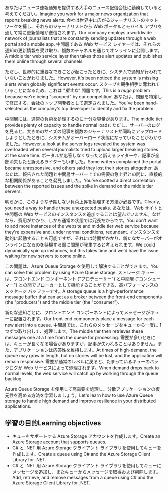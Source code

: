<span data-ttu-id="edd76-101">あなたはニュース速報通知を提供する大手のニュース配信会社に勤務していると考えてください。</span><span class="sxs-lookup"><span data-stu-id="edd76-101">Imagine you work for a major news organization that reports breaking news alerts.</span></span> <span data-ttu-id="edd76-102">会社は世界中に広がるジャーナリストのネットワークを擁し、それらのジャーナリストから Web ポータルとモバイル アプリを通して常に更新情報が送信されます。</span><span class="sxs-lookup"><span data-stu-id="edd76-102">Our company employs a worldwide network of journalists that are constantly sending updates through a web portal and a mobile app.</span></span> <span data-ttu-id="edd76-103">中間層である Web サービス レイヤーでは、それらの通知の更新情報を受け取り、複数のチャネルを通じてオンラインに公開します。</span><span class="sxs-lookup"><span data-stu-id="edd76-103">A middle tier web service layer then takes those alert updates and publishes them online through several channels.</span></span>

<span data-ttu-id="edd76-104">ただし、世界的に重要なできごとが起こったときに、システムで通知が行われていないことがわりました。</span><span class="sxs-lookup"><span data-stu-id="edd76-104">However, it's been noticed the system is missing alerts when globally significant events occur.</span></span> <span data-ttu-id="edd76-105">スクープを競争相手に奪われていることになるため、これは "_重大な_" 問題です。</span><span class="sxs-lookup"><span data-stu-id="edd76-105">This is a _huge_ problem because we're being "scooped" by our competition!</span></span> <span data-ttu-id="edd76-106">あなたは、問題を特定して修正する、会社のトップ開発者として選定されました。</span><span class="sxs-lookup"><span data-stu-id="edd76-106">You've been hand-selected as the company's top developer to identify and fix the problem.</span></span>

<span data-ttu-id="edd76-107">中間層には、通常の負荷を処理するのに十分な容量があります。</span><span class="sxs-lookup"><span data-stu-id="edd76-107">The middle tier provides plenty of capacity to handle normal loads.</span></span> <span data-ttu-id="edd76-108">ただし、サーバーのログを見ると、大きめのサイズの記事を複数のジャーナリストが同時にアップロードしようとしたときに、システムがオーバーロード状態になっていたことがわかりました。</span><span class="sxs-lookup"><span data-stu-id="edd76-108">However, a look at the server logs revealed the system was overloaded when several journalists tried to upload larger breaking stories at the same time.</span></span> <span data-ttu-id="edd76-109">ポータルが応答しなくなったと訴えるライターや、記事が全部消失したと訴えるライターもいました。</span><span class="sxs-lookup"><span data-stu-id="edd76-109">Some writers complained the portal became unresponsive, and others said they lost their stories altogether.</span></span> <span data-ttu-id="edd76-110">あなたは、報告された問題と中間層サーバー上での需要の急上昇との間に、直接的な相関関係があることを発見しました。</span><span class="sxs-lookup"><span data-stu-id="edd76-110">You've spotted a direct correlation between the reported issues and the spike in demand on the middle tier servers.</span></span>

<span data-ttu-id="edd76-111">明らかに、このような予期しない負荷上昇を処理する方法が必要です。</span><span class="sxs-lookup"><span data-stu-id="edd76-111">Clearly, you need a way to handle these unexpected peaks.</span></span> <span data-ttu-id="edd76-112">あなたは、Web サイトと中間層の Web サービスのインスタンスを追加することは望んでいません。なぜなら、費用がかかり、しかも通常の状態では冗長だからです。</span><span class="sxs-lookup"><span data-stu-id="edd76-112">You don't want to add more instances of the website and middle tier web service because they're expensive and, under normal conditions, redundant.</span></span> <span data-ttu-id="edd76-113">インスタンスを動的に起動することも可能ですが、それには時間がかかり、新たなサーバーがオンラインになるのを待機する際に問題が発生すると考えられます。</span><span class="sxs-lookup"><span data-stu-id="edd76-113">We could dynamically spin up instances, but this takes time and we'd have the issue waiting for new servers to come online.</span></span>

<span data-ttu-id="edd76-114">この問題は、Azure Queue Storage を使用して解決することができます。</span><span class="sxs-lookup"><span data-stu-id="edd76-114">You can solve this problem by using Azure Queue storage.</span></span> <span data-ttu-id="edd76-115">ストレージ キューは、フロントエンド コンポーネント ("プロデューサー") と中間層 ("コンシューマー") との間でブローカーとして機能することができる、高パフォーマンスのメッセージ バッファーです。</span><span class="sxs-lookup"><span data-stu-id="edd76-115">A storage queue is a high-performance message buffer that can act as a broker between the front-end components (the "producers") and the middle tier (the "consumer").</span></span> 

<span data-ttu-id="edd76-116">新たな通知ごとに、フロントエンド コンポーネントによってメッセージがキューに配置されます。</span><span class="sxs-lookup"><span data-stu-id="edd76-116">Our front-end components place a message for each new alert into a queue.</span></span> <span data-ttu-id="edd76-117">中間層では、これらのメッセージをキューから一度に 1 つずつ取り出して、処理します。</span><span class="sxs-lookup"><span data-stu-id="edd76-117">The middle tier then retrieves these messages one at a time from the queue for processing.</span></span> <span data-ttu-id="edd76-118">需要が多いときには、キューが長くなる場合がありますが、記事が失われることはありません。また、アプリケーションは応答性を維持します。</span><span class="sxs-lookup"><span data-stu-id="edd76-118">At times of high-demand, the queue may grow in length, but no stories will be lost, and the application will remain responsive.</span></span> <span data-ttu-id="edd76-119">需要が通常のレベルに戻ると、たまっているキューのバックログが Web サービスによって処理されます。</span><span class="sxs-lookup"><span data-stu-id="edd76-119">When demand drops back to normal levels, the web service will catch up by working through the queue backlog.</span></span>

<span data-ttu-id="edd76-120">Azure Queue Storage を使用して高需要を処理し、分散アプリケーションの復元性を高める方法を学習しましょう。</span><span class="sxs-lookup"><span data-stu-id="edd76-120">Let's learn how to use Azure Queue storage to handle high demand and improve resilience in your distributed applications.</span></span>

## <a name="learning-objectives"></a><span data-ttu-id="edd76-121">学習の目的</span><span class="sxs-lookup"><span data-stu-id="edd76-121">Learning objectives</span></span>

- <span data-ttu-id="edd76-122">キューをサポートする Azure Storage アカウントを作成します。</span><span class="sxs-lookup"><span data-stu-id="edd76-122">Create an Azure Storage account that supports queues.</span></span>
- <span data-ttu-id="edd76-123">C# と .NET 用 Azure Storage クライアント ライブラリを使用してキューを作成します。</span><span class="sxs-lookup"><span data-stu-id="edd76-123">Create a queue using C# and the Azure Storage Client Library for .NET.</span></span>
- <span data-ttu-id="edd76-124">C# と .NET 用 Azure Storage クライアント ライブラリを使用してキューにメッセージを追加し、またキューからメッセージを取得および削除します。</span><span class="sxs-lookup"><span data-stu-id="edd76-124">Add, retrieve, and remove messages from a queue using C# and the Azure Storage Client Library for .NET.</span></span>